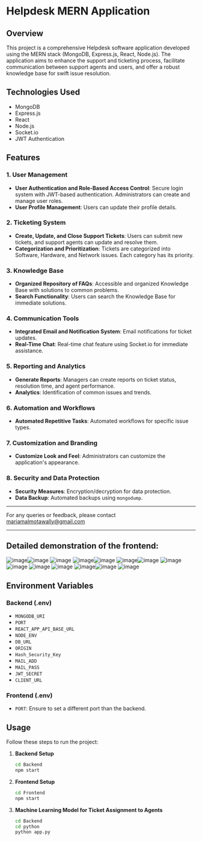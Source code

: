 # Helpdesk MERN Application

## Overview

This project is a comprehensive Helpdesk software application developed using the MERN stack (MongoDB, Express.js, React, Node.js). The application aims to enhance the support and ticketing process, facilitate communication between support agents and users, and offer a robust knowledge base for swift issue resolution.

## Technologies Used

- MongoDB
- Express.js
- React
- Node.js
- Socket.io
- JWT Authentication
  
## Features

### 1. User Management
- **User Authentication and Role-Based Access Control**: Secure login system with JWT-based authentication. Administrators can create and manage user roles.
- **User Profile Management**: Users can update their profile details.

### 2. Ticketing System
- **Create, Update, and Close Support Tickets**: Users can submit new tickets, and support agents can update and resolve them.
- **Categorization and Prioritization**: Tickets are categorized into Software, Hardware, and Network issues. Each category has its priority.

### 3. Knowledge Base
- **Organized Repository of FAQs**: Accessible and organized Knowledge Base with solutions to common problems.
- **Search Functionality**: Users can search the Knowledge Base for immediate solutions.

### 4. Communication Tools
- **Integrated Email and Notification System**: Email notifications for ticket updates.
- **Real-Time Chat**: Real-time chat feature using Socket.io for immediate assistance.

### 5. Reporting and Analytics
- **Generate Reports**: Managers can create reports on ticket status, resolution time, and agent performance.
- **Analytics**: Identification of common issues and trends.

### 6. Automation and Workflows
- **Automated Repetitive Tasks**: Automated workflows for specific issue types.

### 7. Customization and Branding
- **Customize Look and Feel**: Administrators can customize the application's appearance.

### 8. Security and Data Protection
- **Security Measures**: Encryption/decryption for data protection.
- **Data Backup**: Automated backups using `mongodump`.

---

For any queries or feedback, please contact mariamalmotawally@gmail.com

---
Detailed demonstration of the frontend:
---
![image](https://github.com/standsuser/Help-Desk-MERN/assets/34959945/ca5b28a3-132d-405b-8b2b-9b508037397d)![image](https://github.com/standsuser/Help-Desk-MERN/assets/34959945/0c18adb7-f87c-41d7-961a-76c65480b7eb)
![image](https://github.com/standsuser/Help-Desk-MERN/assets/34959945/8ed483f1-4f0f-4b38-974d-57a5be79d4e7)
![image](https://github.com/standsuser/Help-Desk-MERN/assets/34959945/faa7994f-6b04-47f9-9322-986e763b0989)![image](https://github.com/standsuser/Help-Desk-MERN/assets/34959945/664a5353-275a-4cb5-b73b-e960f5520424)
![image](https://github.com/standsuser/Help-Desk-MERN/assets/34959945/32f65457-71f7-4d31-a7ba-b30e48d0858c)![image](https://github.com/standsuser/Help-Desk-MERN/assets/34959945/76e51adb-bff3-4bf0-9ef3-eed1229a54ba)
![image](https://github.com/standsuser/Help-Desk-MERN/assets/34959945/587aef1b-a2f9-45e6-b7a9-9a0d47d79e90)![image](https://github.com/standsuser/Help-Desk-MERN/assets/34959945/af4a90a3-6b72-4c10-a08c-1c40797abb1a)
![image](https://github.com/standsuser/Help-Desk-MERN/assets/34959945/3dc92b95-27b1-4c6e-ae29-58c28b865cca)
![image](https://github.com/standsuser/Help-Desk-MERN/assets/34959945/83bc962d-3fcf-4457-a0eb-8ebe00f01443)
![image](https://github.com/standsuser/Help-Desk-MERN/assets/34959945/383d5d9c-ae51-4774-939f-16c1286b311e)![image](https://github.com/standsuser/Help-Desk-MERN/assets/34959945/007f3b6e-5c19-415c-94e0-a244bfd060fd)
![image](https://github.com/standsuser/Help-Desk-MERN/assets/34959945/a419c3ef-a5dc-4c16-aac6-d341dc0181d1)

## Environment Variables

### Backend (.env)

- `MONGODB_URI`
- `PORT`
- `REACT_APP_API_BASE_URL`
- `NODE_ENV`
- `DB_URL`
- `ORIGIN`
- `Hash_Security_Key`
- `MAIL_ADD`
- `MAIL_PASS`
- `JWT_SECRET`
- `CLIENT_URL`

### Frontend (.env)

- `PORT`: Ensure to set a different port than the backend.

## Usage

Follow these steps to run the project:

1. **Backend Setup**
   ```bash
   cd Backend
   npm start
   ```

2. **Frontend Setup**
   ```bash
   cd Frontend
   npm start
   ```

3. **Machine Learning Model for Ticket Assignment to Agents**
   ```bash
   cd Backend
   cd python
   python app.py
   ```



